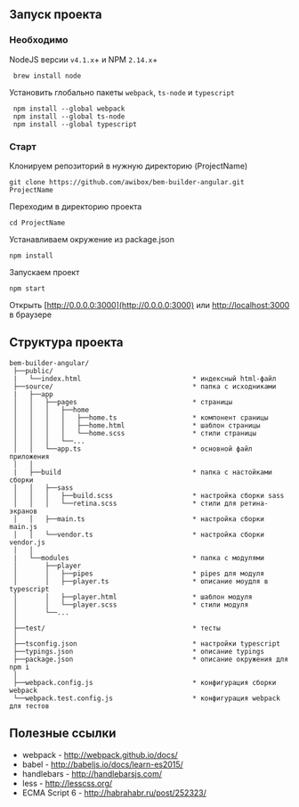## Запуск проекта
### Необходимо
NodeJS версии `v4.1.x`+ и NPM `2.14.x`+
```
 brew install node
```
Установить глобально пакеты `webpack`, `ts-node` и  `typescript`
```
 npm install --global webpack
 npm install --global ts-node
 npm install --global typescript
```

### Старт
Клонируем репозиторий в нужную директорию (ProjectName)
```
git clone https://github.com/awibox/bem-builder-angular.git ProjectName
```
Переходим в директорию проекта
```
cd ProjectName
```
Устанавливаем окружение из package.json
```
npm install
```
Запускаем проект
```
npm start
```
Открыть [http://0.0.0.0:3000](http://0.0.0.0:3000) или [http://localhost:3000](http://localhost:3000) в браузере

## Структура проекта

```
bem-builder-angular/
 ├──public/ 
 |   └──index.html                            * индексный html-файл
 ├──source/                                   * папка с исходниками         
 |   ├──app
 │   │   ├──pages                             * страницы 
 │   │   │   ├──home
 │   │   │   │   ├──home.ts                   * компонент сраницы
 │   │   │   │   ├──home.html                 * шаблон страницы
 │   │   │   │   └──home.scss                 * стили страницы
 │   │   │   └──...
 │   │   └──app.ts                            * основной файл приложения
 │   │
 |   ├──build                                 * папка с настойками сборки
 │   │   ├──sass  
 │   │   │   ├──build.scss                    * настройка сборки sass
 │   │   │   └──retina.scss                   * стили для ретина-экранов
 │   │   ├──main.ts                           * настройка сборки main.js
 │   │   └──vendor.ts                         * настройка сборки vendor.js
 │   │
 |   └──modules                               * папка с модулями
 │       ├──player
 │       │   ├──pipes                         * pipes для модуля
 │       │   ├──player.ts                     * описание моудля в typescript
 │       │   ├──player.html                   * шаблон модуля
 │       │   └──player.scss                   * стили модуля
 │       └──...
 │
 ├──test/                                     * тесты
 │
 ├──tsconfig.json                             * настройки typescript
 ├──typings.json                              * описание typings
 ├──package.json                              * описание окружения для npm i
 │
 ├──webpack.config.js                         * конфигурация сборки webpack
 └──webpack.test.config.js                    * конфигурация webpack для тестов
```

## Полезные ссылки
+ webpack - http://webpack.github.io/docs/
+ babel - http://babeljs.io/docs/learn-es2015/
+ handlebars - http://handlebarsjs.com/
+ less - http://lesscss.org/
+ ECMA Script 6 - http://habrahabr.ru/post/252323/
